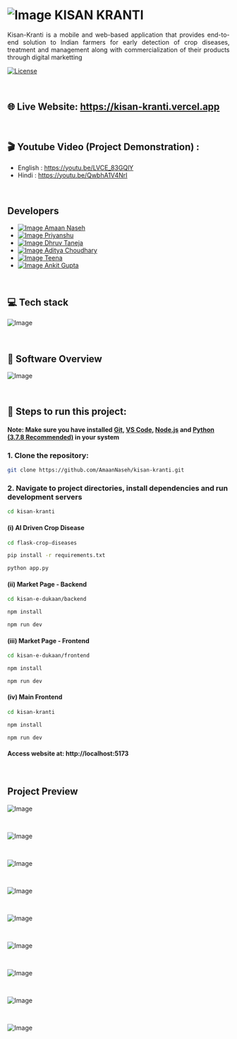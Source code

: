 # ![Image](https://github.com/user-attachments/assets/3afd8881-a5e0-4b55-aa8b-5a78aa498ea3) KISAN KRANTI

<p align="justify">
Kisan-Kranti is a mobile and web-based application that provides end-to-end solution to Indian farmers for early detection
of crop diseases, treatment and management along with commercialization of their products through digital marketting
</p>

<a href="https://creativecommons.org/licenses/by-nc/4.0/" target="_blank" >![License](https://img.shields.io/badge/License-Creative%20Commons%20BY--NC%204.0-brightgreen) </a>

<br />

## 🌐 Live Website: https://kisan-kranti.vercel.app

<br />

## 🎬 Youtube Video (Project Demonstration) :

- English : https://youtu.be/LVCE_83GQlY
- Hindi : https://youtu.be/QwbhA1V4NrI

<br />

## Developers

- <a href="https://github.com/AmaanNaseh">![Image](https://github.com/user-attachments/assets/3e7065db-0216-4750-aee7-16aa86601e74) Amaan Naseh</a>
- <a href="https://github.com/priyanshu-git-hub">![Image](https://github.com/user-attachments/assets/3e7065db-0216-4750-aee7-16aa86601e74) Priyanshu</a>
- <a href="https://github.com/dhruvtaneja19">![Image](https://github.com/user-attachments/assets/3e7065db-0216-4750-aee7-16aa86601e74) Dhruv Taneja</a>
- <a href="https://github.com/Ad72828">![Image](https://github.com/user-attachments/assets/3e7065db-0216-4750-aee7-16aa86601e74) Aditya Choudhary</a>
- <a href="https://github.com/teena-718b732b9">![Image](https://github.com/user-attachments/assets/3e7065db-0216-4750-aee7-16aa86601e74) Teena</a>
- <a href="https://github.com/ankitredhat">![Image](https://github.com/user-attachments/assets/3e7065db-0216-4750-aee7-16aa86601e74) Ankit Gupta</a>

<br />

## 💻 Tech stack

![Image](https://github.com/user-attachments/assets/c01aa50d-dce4-4d64-a998-6091468a181b)

<br />

## 📱 Software Overview

![Image](https://github.com/user-attachments/assets/c3155d79-deb4-41e1-bf48-b9180291de48)

<br />

## 🚀 Steps to run this project:

#### Note: Make sure you have installed <a href="https://git-scm.com/downloads">Git</a>, <a href="https://code.visualstudio.com/download">VS Code</a>, <a href="https://nodejs.org/en/download">Node.js</a> and <a href="https://www.python.org/downloads/release/python-378/">Python (3.7.8 Recommended)</a> in your system

### 1. Clone the repository:

```bash
git clone https://github.com/AmaanNaseh/kisan-kranti.git
```

### 2. Navigate to project directories, install dependencies and run development servers

```bash
cd kisan-kranti
```

#### (i) AI Driven Crop Disease

```bash
cd flask-crop-diseases
```

```bash
pip install -r requirements.txt
```

```bash
python app.py
```

#### (ii) Market Page - Backend

```bash
cd kisan-e-dukaan/backend
```

```bash
npm install
```

```bash
npm run dev
```

#### (iii) Market Page - Frontend

```bash
cd kisan-e-dukaan/frontend
```

```bash
npm install
```

```bash
npm run dev
```

#### (iv) Main Frontend

```bash
cd kisan-kranti
```

```bash
npm install
```

```bash
npm run dev
```

#### Access website at: http://localhost:5173

<br />

## Project Preview

![Image](https://github.com/user-attachments/assets/d375aa63-dd28-4a6a-a84c-8c645932ff43)

<br />

![Image](https://github.com/user-attachments/assets/2465b3ef-5dbc-446c-b0b5-bde5507d810e)

<br />

![Image](https://github.com/user-attachments/assets/5d7a0a37-b5d3-461c-86aa-b05925973465)

<br />

![Image](https://github.com/user-attachments/assets/90c82b0a-f9d1-4778-b8cc-16b6c59059af)

<br />

![Image](https://github.com/user-attachments/assets/081b100f-682c-4641-bfce-48d33927f864)

<br />

![Image](https://github.com/user-attachments/assets/43aa1865-239f-4031-af1e-ed4c4dcfe675)

<br />

![Image](https://github.com/user-attachments/assets/afb2568a-21e2-42ad-8326-638533aa5d73)

<br />

![Image](https://github.com/user-attachments/assets/55e380ab-bb28-4e04-8979-9eb48cb9a5b4)

<br />

![Image](https://github.com/user-attachments/assets/ab5e0371-24c3-4258-bfdb-3c44f255840a)
